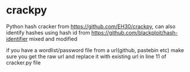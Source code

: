 # crackpy
Python hash cracker from https://github.com/EH30/crackpy, can also identify hashes using hash id from https://github.com/blackploit/hash-identifier mixed and modified

if you have a wordlist/password file from a url(github, pastebin etc) make sure you get the raw url and replace it with existing url in line 11 of cracker.py file
